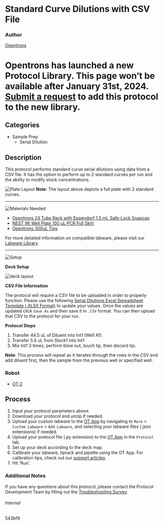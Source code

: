 # Standard Curve Dilutions with CSV File

### Author
[Opentrons](https://opentrons.com/)


# Opentrons has launched a new Protocol Library. This page won’t be available after January 31st, 2024. [Submit a request](https://docs.google.com/forms/d/e/1FAIpQLSdYYp9QCKow4nn0KlCVsMS3HX0eJ0N9O7-erajKvcpT0lWbSg/viewform) to add this protocol to the new library.

## Categories
* Sample Prep
    * Serial Dilution

## Description
This protocol performs standard curve serial dilutions using data from a CSV file. It has the option to perform up to 2 standard curves per run and the ability to modify stock concentrations.

![Plate Layout](https://opentrons-protocol-library-website.s3.amazonaws.com/custom-README-images/543bf9/543bf9_plate_positions.png)
**Note**: The layout above depicts a full plate with 2 standard curves.

---
![Materials Needed](https://s3.amazonaws.com/opentrons-protocol-library-website/custom-README-images/001-General+Headings/materials.png)

* [Opentrons 24 Tube Rack with Eppendorf 1.5 mL Safe-Lock Snapcap](https://shop.opentrons.com/collections/racks-and-adapters/products/tube-rack-set-1)
* [NEST 96 Well Plate 100 µL PCR Full Skirt](https://shop.opentrons.com/collections/lab-plates/products/nest-0-1-ml-96-well-pcr-plate-full-skirt)
* [Opentrons 300uL Tips](https://shop.opentrons.com/collections/opentrons-tips/products/opentrons-300ul-tips)

For more detailed information on compatible labware, please visit our [Labware Library](https://labware.opentrons.com/).

---
![Setup](https://s3.amazonaws.com/opentrons-protocol-library-website/custom-README-images/001-General+Headings/Setup.png)

**Deck Setup**

![deck layout](https://opentrons-protocol-library-website.s3.amazonaws.com/custom-README-images/543bf9/543bf9_deck_layout.png)

**CSV File Information**

The protocol will require a CSV file to be uploaded in order to properly function. Please use the following [Serial Dilutions Excel Spreadsheet Template (.XLSX Format)](https://opentrons-protocol-library-website.s3.amazonaws.com/custom-README-images/543bf9/serial_dilutions_template.xlsx) to update your values. Once the values are updated click `Save As` and then save it in `.CSV` format. You can then upload that CSV to the protocol for your run.

**Protocol Steps**

1. Transfer 44.5 uL of Diluent into Int1 (Well A1).
2. Transfer 5.5 uL from Stock1 into Int1
3. Mix Int1 3 times, perform blow out, touch tip, then discard tip.

**Note**: This process will repeat as it iterates through the rows in the CSV and add diluent first, then the sample from the previous well or specified well.

### Robot
* [OT-2](https://opentrons.com/ot-2)

## Process
1. Input your protocol parameters above.
2. Download your protocol and unzip if needed.
3. Upload your custom labware to the [OT App](https://opentrons.com/ot-app) by navigating to `More` > `Custom Labware` > `Add Labware`, and selecting your labware files (.json extensions) if needed.
4. Upload your protocol file (.py extension) to the [OT App](https://opentrons.com/ot-app) in the `Protocol` tab.
5. Set up your deck according to the deck map.
6. Calibrate your labware, tiprack and pipette using the OT App. For calibration tips, check out our [support articles](https://support.opentrons.com/en/collections/1559720-guide-for-getting-started-with-the-ot-2).
7. Hit 'Run'.

### Additional Notes

If you have any questions about this protocol, please contact the Protocol Development Team by filling out the [Troubleshooting Survey](https://protocol-troubleshooting.paperform.co/).

###### Internal
543bf9